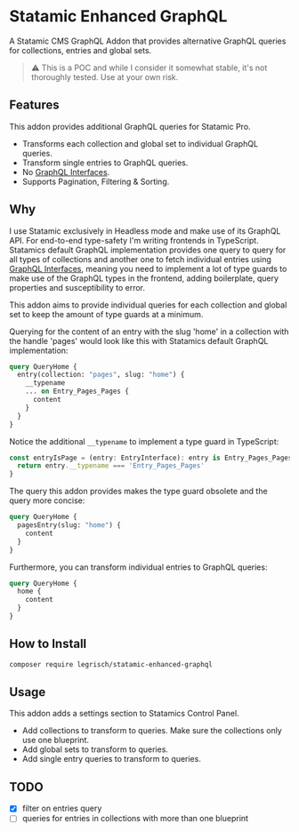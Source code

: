 # Statamic Enhanced GraphQL

A Statamic CMS GraphQL Addon that provides alternative GraphQL queries for collections, entries and global sets. 

> ⚠️ This is a POC and while I consider it somewhat stable, it's not thoroughly tested. Use at your own risk.

## Features

This addon provides additional GraphQL queries for Statamic Pro.

- Transforms each collection and global set to individual GraphQL queries.
- Transform single entries to GraphQL queries.
- No [GraphQL Interfaces](https://graphql.org/learn/schema/#interfaces).
- Supports Pagination, Filtering & Sorting.

## Why

I use Statamic exclusively in Headless mode and make use of its GraphQL API. For end-to-end type-safety I'm writing frontends in TypeScript. Statamics default GraphQL implementation provides one query to query for all types of collections and another one to fetch individual entries using [GraphQL Interfaces](https://graphql.org/learn/schema/#interfaces), meaning you need to implement a lot of type guards to make use of the GraphQL types in the frontend, adding boilerplate, query properties and susceptibility to error.

This addon aims to provide individual queries for each collection and global set to keep the amount of type guards at a minimum.

Querying for the content of an entry with the slug 'home' in a collection with the handle 'pages' would look like this with Statamics default GraphQL implementation:

```graphql
query QueryHome {
  entry(collection: "pages", slug: "home") {
    __typename
    ... on Entry_Pages_Pages {
      content
    }
  }
}
```

Notice the additional `__typename` to implement a type guard in TypeScript:

```ts
const entryIsPage = (entry: EntryInterface): entry is Entry_Pages_Pages => {
  return entry.__typename === 'Entry_Pages_Pages'
}
```

The query this addon provides makes the type guard obsolete and the query more concise: 

```graphql
query QueryHome {
  pagesEntry(slug: "home") {
    content
  }
}
```

Furthermore, you can transform individual entries to GraphQL queries:

```graphql
query QueryHome {
  home {
    content
  }
}
```

## How to Install

``` bash
composer require legrisch/statamic-enhanced-graphql
```

## Usage

This addon adds a settings section to Statamics Control Panel.

- Add collections to transform to queries. Make sure the collections only use one blueprint.
- Add global sets to transform to queries.
- Add single entry queries to transform to queries.

## TODO

- [X] filter on entries query
- [ ] queries for entries in collections with more than one blueprint